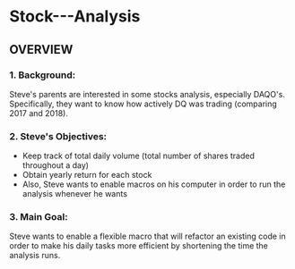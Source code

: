 # Stock---Analysis
## OVERVIEW
### 1. Background: 
Steve's parents are interested in some stocks analysis, especially DAQO's. Specifically, they want to know how actively DQ was trading (comparing 2017 and 2018).    
  
### 2. Steve's Objectives:
- Keep track of total daily volume (total number of shares traded throughout a day)
- Obtain yearly return for each stock
- Also, Steve wants to enable macros on his computer in order to run the analysis whenever he wants

### 3. Main Goal:
Steve wants to enable a flexible macro that will refactor an existing code in order to make his daily tasks more efficient by shortening the time the analysis runs.


